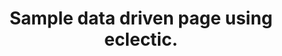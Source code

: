 ---
title: Sample data driven page using eclectic.
content:
  - type: carousel
    title: Shapes
    items: 
      - title: Circle
        content: A plane curve everywhere equidistant from a given fixed point, the center. 
      - title: Squares
        content: A plane figure having four equal sides.
      - title: Triangle
        content: The plane figure formed by connecting three points not in a straight line by straight line segments; a three-sided polygon.
      - title: Line
        content:  A geometric figure formed by a point moving along a fixed direction and the reverse direction.
      - title: Rectangle
        content: A quadrilateral plane figure having all its angles right angles and its opposite sides consequently equal.
---